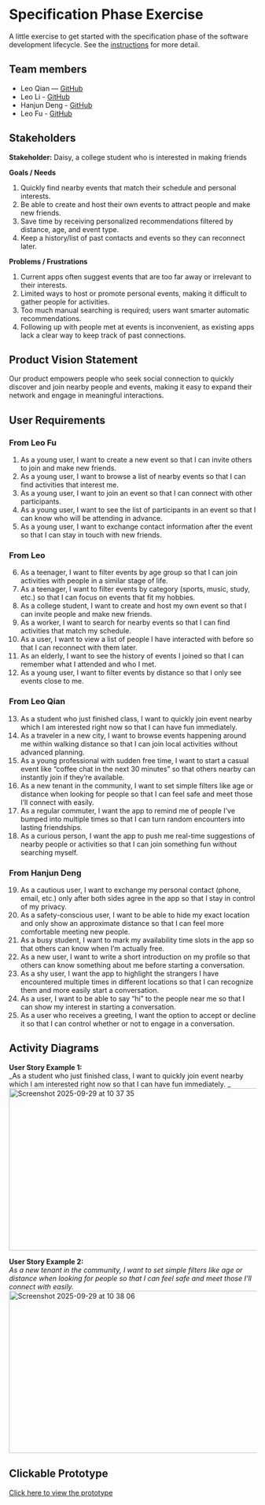 # Specification Phase Exercise

A little exercise to get started with the specification phase of the software development lifecycle. See the [instructions](instructions.md) for more detail.

## Team members

- Leo Qian — [GitHub](https://github.com/Leo-codingMaster)  
- Leo Li - [GitHub](https://github.com/LiShangcheng)
- Hanjun Deng - [GitHub](https://github.com/Deng-Hanjun)
- Leo Fu - [GitHub](https://github.com/LeoFYH)

## Stakeholders

**Stakeholder:** Daisy, a college student who is interested in making friends  

**Goals / Needs**  
1. Quickly find nearby events that match their schedule and personal interests.  
2. Be able to create and host their own events to attract people and make new friends.  
3. Save time by receiving personalized recommendations filtered by distance, age, and event type.  
4. Keep a history/list of past contacts and events so they can reconnect later.  

**Problems / Frustrations**  
1. Current apps often suggest events that are too far away or irrelevant to their interests.  
2. Limited ways to host or promote personal events, making it difficult to gather people for activities.  
3. Too much manual searching is required; users want smarter automatic recommendations.  
4. Following up with people met at events is inconvenient, as existing apps lack a clear way to keep track of past connections.  

## Product Vision Statement
Our product empowers people who seek social connection to quickly discover and join nearby people and events, making it easy to expand their network and engage in meaningful interactions.

## User Requirements

### From Leo Fu  
1. As a young user, I want to create a new event so that I can invite others to join and make new friends.  
2. As a young user, I want to browse a list of nearby events so that I can find activities that interest me.  
3. As a young user, I want to join an event so that I can connect with other participants.  
4. As a young user, I want to see the list of participants in an event so that I can know who will be attending in advance.  
5. As a young user, I want to exchange contact information after the event so that I can stay in touch with new friends.  

### From Leo  
6. As a teenager, I want to filter events by age group so that I can join activities with people in a similar stage of life.  
7. As a teenager, I want to filter events by category (sports, music, study, etc.) so that I can focus on events that fit my hobbies.  
8. As a college student, I want to create and host my own event so that I can invite people and make new friends.  
9. As a worker, I want to search for nearby events so that I can find activities that match my schedule.  
10. As a user, I want to view a list of people I have interacted with before so that I can reconnect with them later.  
11. As an elderly, I want to see the history of events I joined so that I can remember what I attended and who I met.  
12. As a young user, I want to filter events by distance so that I only see events close to me.  

### From Leo Qian  
13. As a student who just finished class, I want to quickly join event nearby which I am interested right now so that I can have fun immediately.  
14. As a traveler in a new city, I want to browse events happening around me within walking distance so that I can join local activities without advanced planning.  
15. As a young professional with sudden free time, I want to start a casual event like “coffee chat in the next 30 minutes” so that others nearby can instantly join if they’re available.  
16. As a new tenant in the community, I want to set simple filters like age or distance when looking for people so that I can feel safe and meet those I’ll connect with easily.  
17. As a regular commuter, I want the app to remind me of people I’ve bumped into multiple times so that I can turn random encounters into lasting friendships.  
18. As a curious person, I want the app to push me real-time suggestions of nearby people or activities so that I can join something fun without searching myself.  

### From Hanjun Deng  
19. As a cautious user, I want to exchange my personal contact (phone, email, etc.) only after both sides agree in the app so that I stay in control of my privacy.  
20. As a safety-conscious user, I want to be able to hide my exact location and only show an approximate distance so that I can feel more comfortable meeting new people.  
21. As a busy student, I want to mark my availability time slots in the app so that others can know when I’m actually free.  
22. As a new user, I want to write a short introduction on my profile so that others can know something about me before starting a conversation.  
23. As a shy user, I want the app to highlight the strangers I have encountered multiple times in different locations so that I can recognize them and more easily start a conversation.  
24. As a user, I want to be able to say “hi” to the people near me so that I can show my interest in starting a conversation.  
25. As a user who receives a greeting, I want the option to accept or decline it so that I can control whether or not to engage in a conversation.   

## Activity Diagrams

**User Story Example 1:**  
_As a student who just finished class, I want to quickly join event nearby which I am interested right now so that I can have fun immediately. _  
<img width="620" height="330" alt="Screenshot 2025-09-29 at 10 37 35" src="https://github.com/user-attachments/assets/9f07a6d0-1a59-4918-8689-1ca27d6616a9" />

**User Story Example 2:**  
_As a new tenant in the community, I want to set simple filters like age or distance when looking for people so that I can feel safe and meet those I’ll connect with easily._  
<img width="600" height="330" alt="Screenshot 2025-09-29 at 10 38 06" src="https://github.com/user-attachments/assets/6852a1e1-5d89-47a8-84e5-435e6c6f72ee" />


## Clickable Prototype

[Click here to view the prototype](https://www.figma.com/proto/Odz2yCMhNXoPsiacY0HgjO/SuperAwesomeGroup?page-id=83%3A629&node-id=90-1733&viewport=304%2C457%2C0.14&t=lecICB3ZM0d7ci8m-1&scaling=scale-down&content-scaling=fixed&starting-point-node-id=89%3A383&show-proto-sidebar=1)
